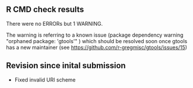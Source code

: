 ## R CMD check results
There were no ERRORs but 1 WARNING. 

The warning is referring to a known issue 
(package dependency warning "orphaned package: 'gtools'" ) which should be
resolved soon once gtools has a new maintainer 
(see https://github.com/r-gregmisc/gtools/issues/15)

## Revision since inital submission

- Fixed invalid URI scheme

